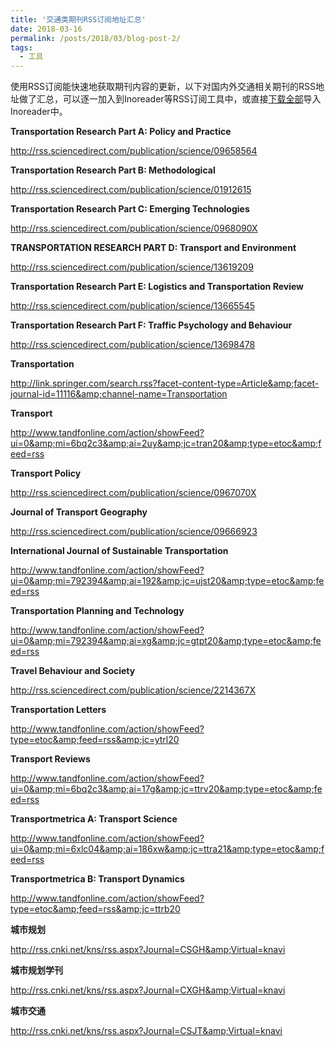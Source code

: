 ```yaml
---
title: '交通类期刊RSS订阅地址汇总'
date: 2018-03-16
permalink: /posts/2018/03/blog-post-2/
tags:
  - 工具
---
```


使用RSS订阅能快速地获取期刊内容的更新，以下对国内外交通相关期刊的RSS地址做了汇总，可以逐一加入到Inoreader等RSS订阅工具中，或直接[下载全部](http://YilingDeng.github.io/files/RSS.xml)导入Inoreader中。

**Transportation Research Part A: Policy and Practice**  

http://rss.sciencedirect.com/publication/science/09658564  

**Transportation Research Part B: Methodological**

http://rss.sciencedirect.com/publication/science/01912615  

**Transportation Research Part C: Emerging Technologies**

http://rss.sciencedirect.com/publication/science/0968090X

**TRANSPORTATION RESEARCH PART D: Transport and Environment**

http://rss.sciencedirect.com/publication/science/13619209

**Transportation Research Part E: Logistics and Transportation Review**

http://rss.sciencedirect.com/publication/science/13665545

**Transportation Research Part F: Traffic Psychology and Behaviour**

http://rss.sciencedirect.com/publication/science/13698478

**Transportation**

http://link.springer.com/search.rss?facet-content-type=Article&amp;facet-journal-id=11116&amp;channel-name=Transportation

**Transport**

http://www.tandfonline.com/action/showFeed?ui=0&amp;mi=6bq2c3&amp;ai=2uy&amp;jc=tran20&amp;type=etoc&amp;feed=rss

**Transport Policy**

http://rss.sciencedirect.com/publication/science/0967070X

**Journal of Transport Geography**

http://rss.sciencedirect.com/publication/science/09666923

**International Journal of Sustainable Transportation**

http://www.tandfonline.com/action/showFeed?ui=0&amp;mi=792394&amp;ai=192&amp;jc=ujst20&amp;type=etoc&amp;feed=rss

**Transportation Planning and Technology**

http://www.tandfonline.com/action/showFeed?ui=0&amp;mi=792394&amp;ai=xg&amp;jc=gtpt20&amp;type=etoc&amp;feed=rss

**Travel Behaviour and Society**

http://rss.sciencedirect.com/publication/science/2214367X

**Transportation Letters**

http://www.tandfonline.com/action/showFeed?type=etoc&amp;feed=rss&amp;jc=ytrl20

**Transport Reviews**

http://www.tandfonline.com/action/showFeed?ui=0&amp;mi=6bq2c3&amp;ai=17g&amp;jc=ttrv20&amp;type=etoc&amp;feed=rss

**Transportmetrica A: Transport Science**

http://www.tandfonline.com/action/showFeed?ui=0&amp;mi=6xlc04&amp;ai=186xw&amp;jc=ttra21&amp;type=etoc&amp;feed=rss

**Transportmetrica B: Transport Dynamics**

http://www.tandfonline.com/action/showFeed?type=etoc&amp;feed=rss&amp;jc=ttrb20

**城市规划**

http://rss.cnki.net/kns/rss.aspx?Journal=CSGH&amp;Virtual=knavi

**城市规划学刊**

http://rss.cnki.net/kns/rss.aspx?Journal=CXGH&amp;Virtual=knavi

**城市交通**

http://rss.cnki.net/kns/rss.aspx?Journal=CSJT&amp;Virtual=knavi
